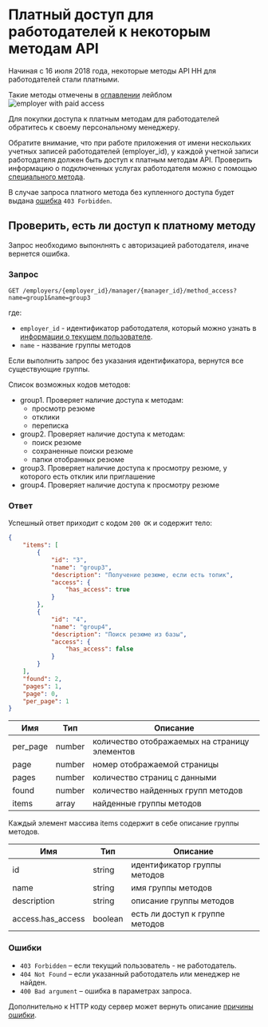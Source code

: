 # Платный доступ для работодателей к некоторым методам API

Начиная с 16 июля 2018 года, некоторые методы API HH для работодателей стали платными.

Такие методы отмечены в [оглавлении](../README.md#headhunter-api) лейблом 
<img src="http://hhru.github.io/api/badges/emp_paid.png" alt="employer with paid access" /> 

Для покупки доступа к платным методам для работодателей обратитесь к своему персональному менеджеру. 

Обратите внимание, что при работе приложения от имени нескольких учетных записей работодателей (employer_id), у каждой учетной записи работодателя должен быть доступ к платным методам API. 
Проверить информацию о подключенных услугах работодателя можно с помощью [специального метода](employer_services.md#payable-api-actions).

В случае запроса платного метода без купленного доступа будет выдана [ошибка](errors.md#employer_payable_methods) `403 Forbidden`.

## Проверить, есть ли доступ к платному методу

Запрос необходимо выпонлнять с авторизацией работодателя, иначе вернется ошибка.

### Запрос

```
GET /employers/{employer_id}/manager/{manager_id}/method_access?name=group1&name=group3
```

где: 
* `employer_id` - идентификатор работодателя, который можно узнать в [информации о текущем пользователе](../me.md#employer-info).
* `name` - название группы методов

Если выполнить запрос без указания идентификатора, вернутся все существующие группы.

Список возможных кодов методов:
* group1. Проверяет наличие доступа к методам:
    * просмотр резюме
    * отклики
    * переписка
* group2. Проверяет наличие доступа к методам:
    * поиск резюме
    * сохраненные поиски резюме
    * папки отобранных резюме
* group3. Проверяет наличие доступа к просмотру резюме, у которого есть отклик или приглашение
* group4. Проверяет наличие доступа к просмотру резюме

### Ответ

Успешный ответ приходит с кодом `200 OK` и содержит тело:

```json
{
    "items": [
        {
            "id": "3",
            "name": "group3",
            "description": "Получение резюме, если есть топик",
            "access": {
                "has_access": true
            }
        },
        {
            "id": "4",
            "name": "group4",
            "description": "Поиск резюме из базы",
            "access": {
                "has_access": false
            }
        } 
    ],
    "found": 2,
    "pages": 1,
    "page": 0,
    "per_page": 1
}
```

Имя | Тип | Описание
--- | --- | --------
per_page | number | количество отображаемых на страницу элементов
page | number | номер отображаемой страницы
pages | number | количество страниц с данными
found | number | количество найденных групп методов
items | array | найденные группы методов

Каждый элемент массива items содержит в себе описание группы методов.

Имя | Тип | Описание
--- | --- | --------
id | string | идентификатор группы методов
name | string | имя группы методов
description | string | описание группы методов
access.has_access | boolean | есть ли доступ к группе методов

### Ошибки

* `403 Forbidden` – если текущий пользователь - не работодатель.
* `404 Not Found` – если указанный работодатель или менеджер не найден.
* `400 Bad argument` – ошибка в параметрах запроса.

Дополнительно к HTTP коду сервер может вернуть описание [причины ошибки](errors.md#group_method_access).
